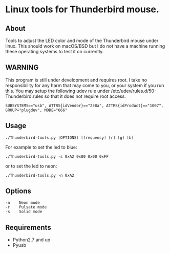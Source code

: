 # Linux tools for Thunderbird mouse.
## About
Tools to adjust the LED color and mode of the Thunderbird mouse under linux. This should work on macOS/BSD but
I do not have a machine running these operating systems to test it on currently.
## WARNING
This program is still under development and requires root. I take no responsibility for any harm that may come to you, or your system if you run this. You may setup the following udev rule under /etc/udev/rules.d/50-Thunderbird.rules so that it does not require root access.
```
SUBSYSTEMS=="usb", ATTRS{idVendor}=="258a", ATTRS{idProduct}=="1007", GROUP="plugdev", MODE="666"
```
## Usage
```
./Thunderbird-tools.py [OPTIONS] [frequency] [r] [g] [b]
```
For example to set the led to blue:
```
./Thunderbird-tools.py -s 0xA2 0x00 0x00 0xFF
```
or to set the led to neon:
```
./Thunderbird-tools.py -n 0xA2
```
## Options
```
-n    Neon mode
-r    Pulsate mode
-s    Solid mode
```

## Requirements
* Python2.7 and up
* Pyusb
